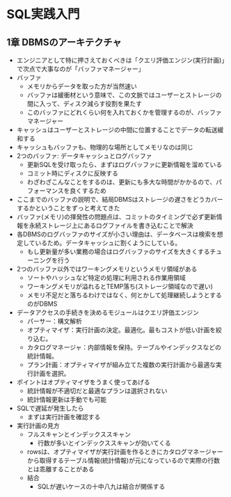 # SQL実践入門

## 1章 DBMSのアーキテクチャ

- エンジニアとして特に押さえておくべきは「クエリ評価エンジン(実行計画)」で次点で大事なのが「バッファマネージャー」
- バッファ
  - メモリからデータを取った方が当然速い
  - バッファは緩衝材という意味で、この文脈ではユーザーとストレージの間に入って、ディスク減らす役割を果たす
  - このバッファにどれくらい何を入れておくかを管理するのが、バッファマネージャー
- キャッシュはユーザーとストレージの中間に位置することでデータの転送緩和する
- キャッシュもバッファも、物理的な場所としてメモリなのは同じ
- 2つのバッファ: データキャッシュとログバッファ
  - 更新SQLを受け取ったら、まずはログバッファに更新情報を溜めている
  - コミット時にディスクに反映する
  - わざわざこんなことをするのは、更新にも多大な時間がかかるので、パフォーマンスを良くするため
- ここまでのバッファの説明で、結局DBMSはストレージの遅さをどうカバーするかということをずっと考えてきた
- バッファ(メモリ)の揮発性の問題点は、コミットのタイミングで必ず更新情報を永続ストレージ上にあるログファイルを書き込むことで解決
- 各DBMSのログバッファのサイズが小さい理由は、データベースは検索を想定しているため。データキャッシュに割くようにしている。
  - もし更新量が多い業務の場合はログバッファのサイズを大きくするチューニングを行う
- 2つのバッファ以外ではワーキングメモリというメモリ領域がある
  - ソートやハッシュなど特定の処理に利用される作業用領域
  - ワーキングメモリが溢れるとTEMP落ち(ストレージ領域なので遅い)
  - メモリ不足だと落ちるわけではなく、何とかして処理継続しようとするのがDBMS
- データアクセスの手続きを決めるモジュールはクエリ評価エンジン
  - パーサー：構文解析
  - オプティマイザ：実行計画の決定。最適化。最もコストが低い計画を絞り込む。
  - カタログマネージャ：内部情報を保持。テーブルやインデックスなどの統計情報。
  - プラン計画：オプティマイザが組み立てた複数の実行計画から最適な実行計画を選択。
- ポイントはオプティマイザをうまく使ってあげる
  - 統計情報が不適切だと最適なプランは選択されない
  - 統計情報更新は手動でも可能
- SQLで遅延が発生したら
  - まずは実行計画を確認する
- 実行計画の見方
    - フルスキャンとインデックススキャン
        - 行数が多いとインデックススキャンが効いてくる
    - rowsは、オプティマイザが実行計画を作るときにカタログマネージャーから取得するテーブル情報(統計情報)が元になっているので実際の行数とは乖離することがある
    - 結合
        - SQLが遅いケースの十中八九は結合が関係する
